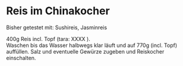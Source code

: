 # Reis im Chinakocher

Bisher getestet mit: Sushireis, Jasminreis

400g Reis incl. Topf (tara: XXXX ).   
Waschen bis das Wasser halbwegs klar läuft und auf 770g (incl. Topf) auffüllen. 
Salz und eventuelle Gewürze zugeben und Reiskocher einschalten.